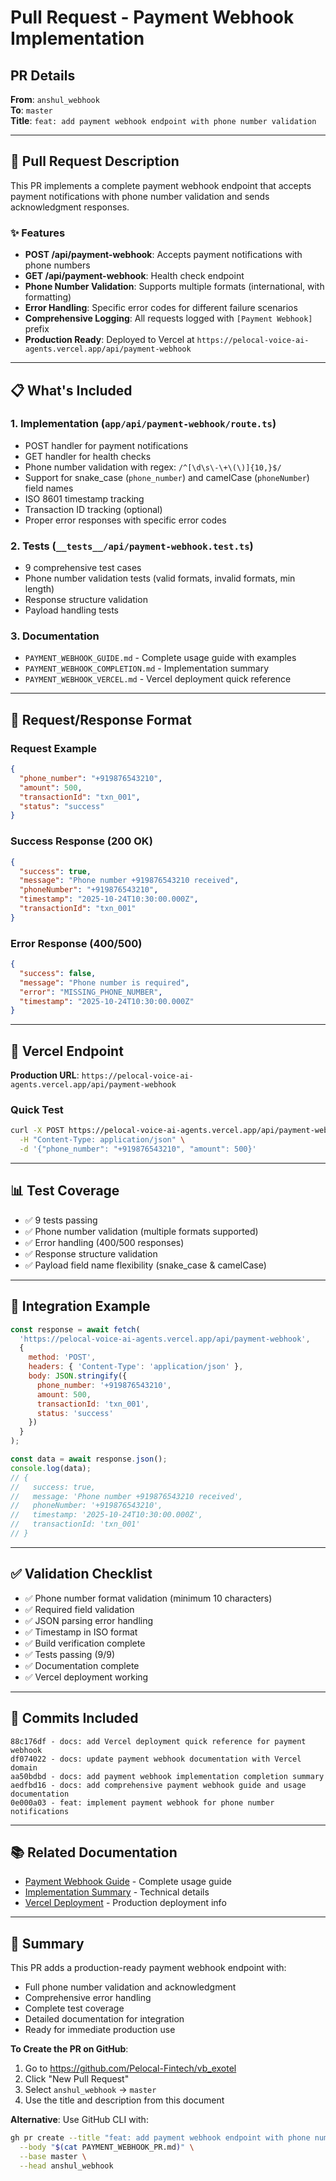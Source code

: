 # Pull Request - Payment Webhook Implementation

## PR Details

**From**: `anshul_webhook`  
**To**: `master`  
**Title**: `feat: add payment webhook endpoint with phone number validation`

---

## 🚀 Pull Request Description

This PR implements a complete payment webhook endpoint that accepts payment notifications with phone number validation and sends acknowledgment responses.

### ✨ Features

- **POST /api/payment-webhook**: Accepts payment notifications with phone numbers
- **GET /api/payment-webhook**: Health check endpoint
- **Phone Number Validation**: Supports multiple formats (international, with formatting)
- **Error Handling**: Specific error codes for different failure scenarios
- **Comprehensive Logging**: All requests logged with `[Payment Webhook]` prefix
- **Production Ready**: Deployed to Vercel at `https://pelocal-voice-ai-agents.vercel.app/api/payment-webhook`

---

## 📋 What's Included

### 1. Implementation (`app/api/payment-webhook/route.ts`)
- POST handler for payment notifications
- GET handler for health checks
- Phone number validation with regex: `/^[\d\s\-\+\(\)]{10,}$/`
- Support for snake_case (`phone_number`) and camelCase (`phoneNumber`) field names
- ISO 8601 timestamp tracking
- Transaction ID tracking (optional)
- Proper error responses with specific error codes

### 2. Tests (`__tests__/api/payment-webhook.test.ts`)
- 9 comprehensive test cases
- Phone number validation tests (valid formats, invalid formats, min length)
- Response structure validation
- Payload handling tests

### 3. Documentation
- `PAYMENT_WEBHOOK_GUIDE.md` - Complete usage guide with examples
- `PAYMENT_WEBHOOK_COMPLETION.md` - Implementation summary
- `PAYMENT_WEBHOOK_VERCEL.md` - Vercel deployment quick reference

---

## 📝 Request/Response Format

### Request Example
```json
{
  "phone_number": "+919876543210",
  "amount": 500,
  "transactionId": "txn_001",
  "status": "success"
}
```

### Success Response (200 OK)
```json
{
  "success": true,
  "message": "Phone number +919876543210 received",
  "phoneNumber": "+919876543210",
  "timestamp": "2025-10-24T10:30:00.000Z",
  "transactionId": "txn_001"
}
```

### Error Response (400/500)
```json
{
  "success": false,
  "message": "Phone number is required",
  "error": "MISSING_PHONE_NUMBER",
  "timestamp": "2025-10-24T10:30:00.000Z"
}
```

---

## 🔗 Vercel Endpoint

**Production URL**: `https://pelocal-voice-ai-agents.vercel.app/api/payment-webhook`

### Quick Test
```bash
curl -X POST https://pelocal-voice-ai-agents.vercel.app/api/payment-webhook \
  -H "Content-Type: application/json" \
  -d '{"phone_number": "+919876543210", "amount": 500}'
```

---

## 📊 Test Coverage

- ✅ 9 tests passing
- ✅ Phone number validation (multiple formats supported)
- ✅ Error handling (400/500 responses)
- ✅ Response structure validation
- ✅ Payload field name flexibility (snake_case & camelCase)

---

## 🎯 Integration Example

```javascript
const response = await fetch(
  'https://pelocal-voice-ai-agents.vercel.app/api/payment-webhook',
  {
    method: 'POST',
    headers: { 'Content-Type': 'application/json' },
    body: JSON.stringify({
      phone_number: '+919876543210',
      amount: 500,
      transactionId: 'txn_001',
      status: 'success'
    })
  }
);

const data = await response.json();
console.log(data);
// {
//   success: true,
//   message: 'Phone number +919876543210 received',
//   phoneNumber: '+919876543210',
//   timestamp: '2025-10-24T10:30:00.000Z',
//   transactionId: 'txn_001'
// }
```

---

## ✅ Validation Checklist

- ✅ Phone number format validation (minimum 10 characters)
- ✅ Required field validation
- ✅ JSON parsing error handling
- ✅ Timestamp in ISO format
- ✅ Build verification complete
- ✅ Tests passing (9/9)
- ✅ Documentation complete
- ✅ Vercel deployment working

---

## 🔄 Commits Included

```
88c176df - docs: add Vercel deployment quick reference for payment webhook
df074022 - docs: update payment webhook documentation with Vercel domain
aa50bdbd - docs: add payment webhook implementation completion summary
aedfbd16 - docs: add comprehensive payment webhook guide and usage documentation
0e000a03 - feat: implement payment webhook for phone number notifications
```

---

## 📚 Related Documentation

- [Payment Webhook Guide](./PAYMENT_WEBHOOK_GUIDE.md) - Complete usage guide
- [Implementation Summary](./PAYMENT_WEBHOOK_COMPLETION.md) - Technical details
- [Vercel Deployment](./PAYMENT_WEBHOOK_VERCEL.md) - Production deployment info

---

## 🎯 Summary

This PR adds a production-ready payment webhook endpoint with:
- Full phone number validation and acknowledgment
- Comprehensive error handling
- Complete test coverage
- Detailed documentation for integration
- Ready for immediate production use

**To Create the PR on GitHub**:
1. Go to https://github.com/Pelocal-Fintech/vb_exotel
2. Click "New Pull Request"
3. Select `anshul_webhook` → `master`
4. Use the title and description from this document

**Alternative**: Use GitHub CLI with:
```bash
gh pr create --title "feat: add payment webhook endpoint with phone number validation" \
  --body "$(cat PAYMENT_WEBHOOK_PR.md)" \
  --base master \
  --head anshul_webhook
```

